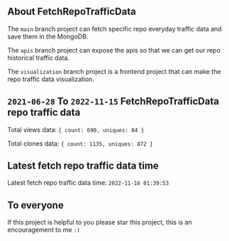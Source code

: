## About FetchRepoTrafficData

The `main` branch project can fetch specific repo everyday traffic data and save them in the MongoDB.

The `apis` branch project can expose the apis so that we can get our repo historical traffic data.

The `visualization` branch project is a frontend project that can make the repo traffic data visualization.

## `2021-06-28` To `2022-11-15` FetchRepoTrafficData repo traffic data

Total views data: `{ count: 690, uniques: 84 }`

Total clones data: `{ count: 1135, uniques: 872 }`

## Latest fetch repo traffic data time

Latest fetch repo traffic data time: `2022-11-16 01:39:53`

## To everyone

If this project is helpful to you please star this project, this is an encouragement to me `:)`




